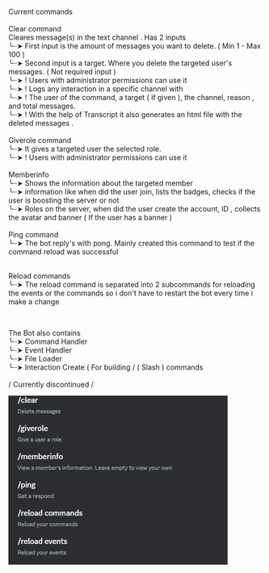 Current commands<br>
<br>
 Clear command <br>
        Cleares message(s) in the text channel . Has 2 inputs<br>
            ╰┈➤ First input is the amount of messages you want to delete. ( Min 1 - Max 100 ) <br>
                  ╰┈➤ Second input is a target. Where you delete the targeted user's messages. ( Not required input )<br>
                       ╰┈➤ ! Users with administrator permissions can use it  <br>
                         ╰┈➤ ! Logs any interaction  in a specific channel with<br>
                           ╰┈➤ ! The user of the command, a target ( if given ), the channel, reason , and total messages.<br>
                             ╰┈➤ ! With the help of Transcript it also generates an html file with the deleted messages .<br>
 <br>
  Giverole command<br>
    ╰┈➤ It gives a targeted user the selected role.<br>
           ╰┈➤ ! Users with administrator permissions can use it <br>
  <br>
  Memberinfo<br>
     ╰┈➤ Shows the information about the targeted member<br>
        ╰┈➤  information like when did the user join, lists the badges, checks if the user is boosting the server or not<br>
          ╰┈➤  Roles on the server, when did the user create the account, ID , collects the avatar and banner ( If the user has a banner )<br>
          <br>
  Ping command<br>
    ╰┈➤ The bot reply's with pong. Mainly created this command to test if the command reload was successful<br>
  <br>
  
  Reload commands<br>
    ╰┈➤ The reload command is separated into 2 subcommands for reloading the events or the commands so i don't have to restart the bot every time i make a change<br>

<br>

  The Bot also contains <br>
    ╰┈➤ Command Handler<br>
    ╰┈➤ Event Handler<br>
    ╰┈➤ File Loader<br>
    ╰┈➤ Interaction Create ( For building / ( Slash ) commands <br>
<br>
/ Currently discontinued / 
   
![](https://github.com/onehellcat/Rupert/blob/master/current_bot_commands.png)
